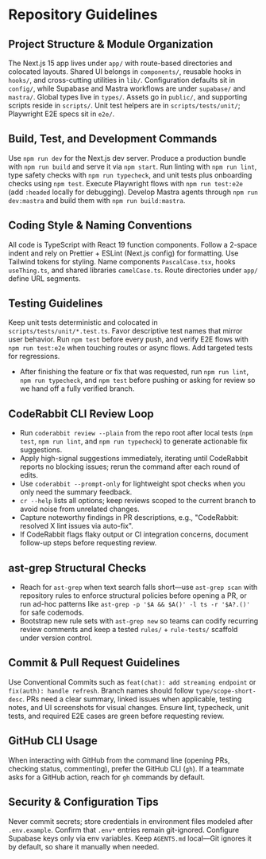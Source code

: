 # Repository Guidelines

## Project Structure & Module Organization
The Next.js 15 app lives under `app/` with route-based directories and colocated layouts. Shared UI belongs in `components/`, reusable hooks in `hooks/`, and cross-cutting utilities in `lib/`. Configuration defaults sit in `config/`, while Supabase and Mastra workflows are under `supabase/` and `mastra/`. Global types live in `types/`. Assets go in `public/`, and supporting scripts reside in `scripts/`. Unit test helpers are in `scripts/tests/unit/`; Playwright E2E specs sit in `e2e/`.

## Build, Test, and Development Commands
Use `npm run dev` for the Next.js dev server. Produce a production bundle with `npm run build` and serve it via `npm start`. Run linting with `npm run lint`, type safety checks with `npm run typecheck`, and unit tests plus onboarding checks using `npm test`. Execute Playwright flows with `npm run test:e2e` (add `:headed` locally for debugging). Develop Mastra agents through `npm run dev:mastra` and build them with `npm run build:mastra`.

## Coding Style & Naming Conventions
All code is TypeScript with React 19 function components. Follow a 2-space indent and rely on Prettier + ESLint (Next.js config) for formatting. Use Tailwind tokens for styling. Name components `PascalCase.tsx`, hooks `useThing.ts`, and shared libraries `camelCase.ts`. Route directories under `app/` define URL segments.

## Testing Guidelines
Keep unit tests deterministic and colocated in `scripts/tests/unit/*.test.ts`. Favor descriptive test names that mirror user behavior. Run `npm test` before every push, and verify E2E flows with `npm run test:e2e` when touching routes or async flows. Add targeted tests for regressions.
- After finishing the feature or fix that was requested, run `npm run lint`, `npm run typecheck`, and `npm test` before pushing or asking for review so we hand off a fully verified branch.

## CodeRabbit CLI Review Loop
- Run `coderabbit review --plain` from the repo root after local tests (`npm test`, `npm run lint`, and `npm run typecheck`) to generate actionable fix suggestions.
- Apply high-signal suggestions immediately, iterating until CodeRabbit reports no blocking issues; rerun the command after each round of edits.
- Use `coderabbit --prompt-only` for lightweight spot checks when you only need the summary feedback.
- `cr --help` lists all options; keep reviews scoped to the current branch to avoid noise from unrelated changes.
- Capture noteworthy findings in PR descriptions, e.g., "CodeRabbit: resolved X lint issues via auto-fix".
- If CodeRabbit flags flaky output or CI integration concerns, document follow-up steps before requesting review.

## ast-grep Structural Checks
- Reach for `ast-grep` when text search falls short—use `ast-grep scan` with repository rules to enforce structural policies before opening a PR, or run ad-hoc patterns like `ast-grep -p '$A && $A()' -l ts -r '$A?.()'` for safe codemods.
- Bootstrap new rule sets with `ast-grep new` so teams can codify recurring review comments and keep a tested `rules/` + `rule-tests/` scaffold under version control.

## Commit & Pull Request Guidelines
Use Conventional Commits such as `feat(chat): add streaming endpoint` or `fix(auth): handle refresh`. Branch names should follow `type/scope-short-desc`. PRs need a clear summary, linked issues when applicable, testing notes, and UI screenshots for visual changes. Ensure lint, typecheck, unit tests, and required E2E cases are green before requesting review.

## GitHub CLI Usage
When interacting with GitHub from the command line (opening PRs, checking status, commenting), prefer the GitHub CLI (`gh`). If a teammate asks for a GitHub action, reach for `gh` commands by default.

## Security & Configuration Tips
Never commit secrets; store credentials in environment files modeled after `.env.example`. Confirm that `.env*` entries remain git-ignored. Configure Supabase keys only via env variables. Keep `AGENTS.md` local—Git ignores it by default, so share it manually when needed.

